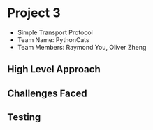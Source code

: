 # Project 3

- Simple Transport Protocol
- Team Name: PythonCats
- Team Members: Raymond You, Oliver Zheng

## High Level Approach

## Challenges Faced

## Testing
